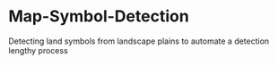# Map-Symbol-Detection
Detecting land symbols from landscape plains to automate a detection lengthy process 
